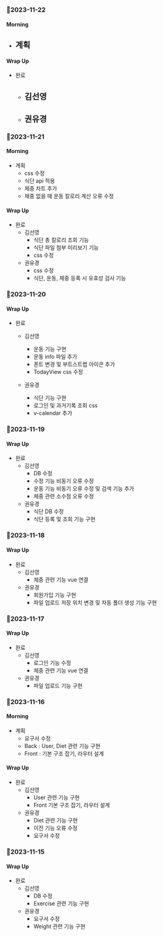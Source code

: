
### 🍑2023-11-22
#### Morning
- 계획
  -

#### Wrap Up
- 완료
  - 김선영
    - 
  - 권유경
    - 


### 🍑2023-11-21
#### Morning
- 계획
  - css 수정
  - 식단 api 적용
  - 체중 차트 추가
  - 체중 없을 때 운동 칼로리 계산 오류 수정

#### Wrap Up
- 완료
  - 김선영
    - 식단 총 칼로리 조회 기능
    - 식단 파일 첨부 미리보기 기능
    - css 수정
  - 권유경
    - css 수정
    - 식단, 운동, 체중 등록 시 유효성 검사 기능


### 🍑2023-11-20
#### Wrap Up
- 완료
  - 김선영
    - 운동 기능 구현
    - 운동 info 파일 추가
    - 폰트 변경 및 부트스트랩 아이콘 추가
    - TodayView css 수정
  
  - 권유경
    - 식단 기능 구현  
    - 로그인 및 과거기록 조회 css
    - v-calendar 추가


### 🍑2023-11-19
#### Wrap Up
- 완료
  - 김선영
    - DB 수정
    - 수정 기능 비동기 오류 수정
    - 운동 기능 비동기 오류 수정 및 검색 기능 추가
    - 체중 관련 소수점 오류 수정
  - 권유경
    - 식단 DB 수정
    - 식단 등록 및 조회 기능 구현
### 🍑2023-11-18
#### Wrap Up
- 완료
  - 김선영
    - 체중 관련 기능 vue 연결
  - 권유경
    - 회원가입 기능 구현
    - 파일 업로드 저장 위치 변경 및 자동 폴더 생성 기능 구현


### 🍑2023-11-17
#### Wrap Up
- 완료
  - 김선영
    - 로그인 기능 수정
    - 체중 관련 기능 vue 연결
  - 권유경
    - 파일 업로드 기능 구현


### 🍑2023-11-16
#### Morning
- 계획
    - 요구서 수정
    - Back : User, Diet 관련 기능 구현
    - Front : 기본 구조 잡기, 라우터 설계


#### Wrap Up
- 완료
  - 김선영
    - User 관련 기능 구현
    - Front 기본 구조 잡기, 라우터 설계
  - 권유경
    - Diet 관련 기능 구현
    - 이전 기능 오류 수정
    - 요구서 수정


### 🍑2023-11-15
#### Wrap Up
- 완료
  - 김선영
    - DB 수정
    - Exercise 관련 기능 구현
  - 권유경
    - 요구서 수정
    - Weight 관련 기능 구현
  
